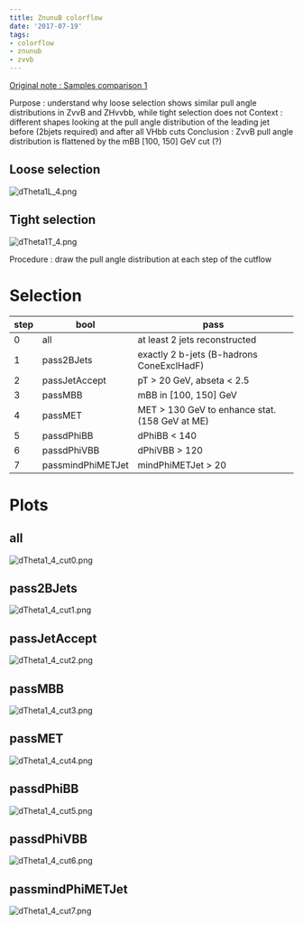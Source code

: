 ```yaml
---
title: ZnunuB colorflow
date: '2017-07-19'
tags:
- colorflow
- znunub
- zvvb
---
```

[Original note : Samples comparison 1](quiver-note-url/634983E1-784F-4416-9F59-5F235DA0BE8E)

Purpose : understand why loose selection shows similar pull angle distributions in ZvvB and ZHvvbb, while tight selection does not
Context : different shapes looking at the pull angle distribution of the leading jet before (2bjets required) and after all VHbb cuts
Conclusion : ZvvB pull angle distribution is flattened by the mBB [100, 150] GeV cut (?)

## Loose selection
![dTheta1L_4.png](/images/q/dTheta1L_4.png)
## Tight selection
![dTheta1T_4.png](/images/q/dTheta1T_4.png)

Procedure : draw the pull angle distribution at each step of the cutflow

# Selection
| step | bool              | pass                                           |
| ---- | ----------------- | ---------------------------------------------- |
| 0    | all               | at least 2 jets reconstructed                  |
| 1    | pass2BJets        | exactly 2 b-jets (B-hadrons ConeExclHadF)      |
| 2    | passJetAccept     | pT > 20 GeV, abseta < 2.5                      |
| 3    | passMBB           | mBB in [100, 150] GeV                          |
| 4    | passMET           | MET > 130 GeV to enhance stat. (158 GeV at ME) |
| 5    | passdPhiBB        | dPhiBB < 140                                   |
| 6    | passdPhiVBB       | dPhiVBB > 120                                  |
| 7    | passmindPhiMETJet | mindPhiMETJet > 20                             |

# Plots
## all
![dTheta1_4_cut0.png](/images/q/dTheta1_4_cut0.png)
## pass2BJets
![dTheta1_4_cut1.png](/images/q/dTheta1_4_cut1.png)
## passJetAccept
![dTheta1_4_cut2.png](/images/q/dTheta1_4_cut2.png)
## passMBB
![dTheta1_4_cut3.png](/images/q/dTheta1_4_cut3.png)
## passMET
![dTheta1_4_cut4.png](/images/q/dTheta1_4_cut4.png)
## passdPhiBB
![dTheta1_4_cut5.png](/images/q/dTheta1_4_cut5.png)
## passdPhiVBB
![dTheta1_4_cut6.png](/images/q/dTheta1_4_cut6.png)
## passmindPhiMETJet
![dTheta1_4_cut7.png](/images/q/dTheta1_4_cut7.png)

